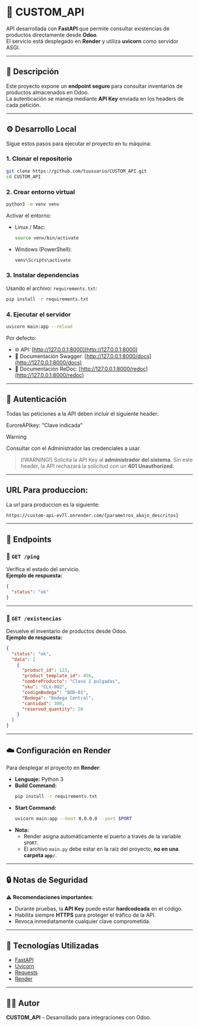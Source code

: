 # 🚀 CUSTOM_API

API desarrollada con **FastAPI** que permite consultar existencias de productos directamente desde **Odoo**.  
El servicio está desplegado en **Render** y utiliza **uvicorn** como servidor ASGI.

---

## 📖 Descripción

Este proyecto expone un **endpoint seguro** para consultar inventarios de productos almacenados en Odoo.  
La autenticación se maneja mediante **API Key** enviada en los headers de cada petición.

---

## ⚙️ Desarrollo Local

Sigue estos pasos para ejecutar el proyecto en tu máquina:

### 1. Clonar el repositorio

```bash
git clone https://github.com/tuusuario/CUSTOM_API.git
cd CUSTOM_API
```

### 2. Crear entorno virtual

```bash
python3 -m venv venv
```

Activar el entorno:

- Linux / Mac:
  ```bash
  source venv/bin/activate
  ```
- Windows (PowerShell):
  ```powershell
  venv\Scripts\activate
  ```

### 3. Instalar dependencias

Usando el archivo: `requirements.txt`:

```bash
pip install -r requirements.txt
```

### 4. Ejecutar el servidor

```bash
uvicorn main:app --reload
```

Por defecto:

- 🌐 API: [http://127.0.0.1:8000](http://127.0.0.1:8000)
- 📑 Documentación Swagger: [http://127.0.0.1:8000/docs](http://127.0.0.1:8000/docs)
- 📘 Documentación ReDoc: [http://127.0.0.1:8000/redoc](http://127.0.0.1:8000/redoc)

---

## 🔑 Autenticación

Todas las peticiones a la API deben incluir el siguiente header:

EuroreAPIkey: "Clave indicada"

> [!WARNING]
> Consultar con el Administrador las credenciales a usar.

> [!WARNING!]
> Solicita la API Key al **administrador del sistema**.
> Sin este header, la API rechazará la solicitud con un **401 Unauthorized**.

---

## URL Para produccion:

La url para produccion es la siguiente:

```bash
https://custom-api-ev7l.onrender.com/{parametros_abajo_descritos}
```

---

## 📡 Endpoints

### 🔹 `GET /ping`

Verifica el estado del servicio.  
**Ejemplo de respuesta:**

```json
{
  "status": "ok"
}
```

---

### 🔹 `GET /existencias`

Devuelve el inventario de productos desde Odoo.  
**Ejemplo de respuesta:**

```json
{
  "status": "ok",
  "data": [
    {
      "product_id": 123,
      "product_template_id": 456,
      "nombreProducto": "Clavo 2 pulgadas",
      "sku": "CLV-002",
      "codigoBodega": "BOD-01",
      "Bodega": "Bodega Central",
      "cantidad": 300,
      "reserved_quantity": 20
    }
  ]
}
```

---

## ☁️ Configuración en Render

Para desplegar el proyecto en **Render**:

- **Lenguaje:** Python 3
- **Build Command:**
  ```bash
  pip install -r requirements.txt
  ```
- **Start Command:**
  ```bash
  uvicorn main:app --host 0.0.0.0 --port $PORT
  ```
- **Nota:**
  - Render asigna automáticamente el puerto a través de la variable `$PORT`.
  - El archivo `main.py` debe estar en la raíz del proyecto, **no en una carpeta `app/`**.

---

## 🔒 Notas de Seguridad

⚠️ **Recomendaciones importantes**:

- Durante pruebas, la **API Key** puede estar **hardcodeada** en el código.
- Habilita siempre **HTTPS** para proteger el tráfico de la API.
- Revoca inmediatamente cualquier clave comprometida.

---

## 📌 Tecnologías Utilizadas

- [FastAPI](https://fastapi.tiangolo.com/)
- [Uvicorn](https://www.uvicorn.org/)
- [Requests](https://requests.readthedocs.io/)
- [Render](https://render.com/)

---

## 👨‍💻 Autor

**CUSTOM_API** – Desarrollado para integraciones con Odoo.
